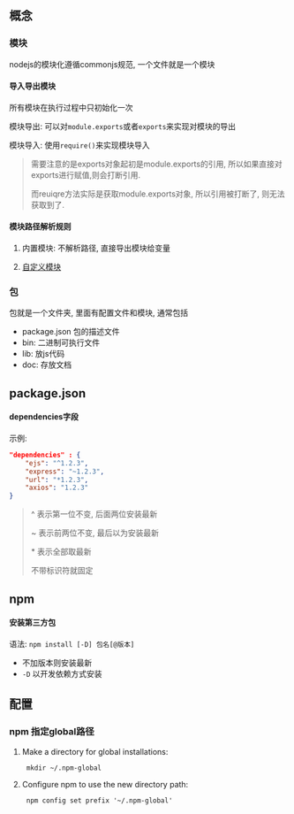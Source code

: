 ## 概念

### 模块

nodejs的模块化遵循commonjs规范, 一个文件就是一个模块

#### 导入导出模块

所有模块在执行过程中只初始化一次

模块导出: 可以对`module.exports`或者`exports`来实现对模块的导出

模块导入: 使用`require()`来实现模块导入

> 需要注意的是exports对象起初是module.exports的引用, 所以如果直接对exports进行赋值,则会打断引用.
>
> 而reuiqre方法实际是获取module.exports对象, 所以引用被打断了, 则无法获取到了.

#### 模块路径解析规则

1. 内置模块: 不解析路径, 直接导出模块给变量

2. [自定义模块](https://kdocs.cn/l/cqYbcI2HDlu3)

### 包

包就是一个文件夹, 里面有配置文件和模块, 通常包括

* package.json 包的描述文件
* bin: 二进制可执行文件
* lib: 放js代码
* doc: 存放文档

## package.json

#### dependencies字段

示例:

```json
"dependencies" : {
	"ejs": "^1.2.3",
    "express": "~1.2.3",
    "url": "*1.2.3",
    "axios": "1.2.3"
}
```

> ^ 表示第一位不变, 后面两位安装最新
>
> ~ 表示前两位不变, 最后以为安装最新
>
> \* 表示全部取最新
>
> 不带标识符就固定

## npm

#### 安装第三方包

语法: `npm install [-D] 包名[@版本]`

* 不加版本则安装最新
* `-D` 以开发依赖方式安装

## 配置

### npm 指定global路径

1. Make a directory for global installations:

   ```
    mkdir ~/.npm-global
   ```

2. Configure npm to use the new directory path:

   ```
    npm config set prefix '~/.npm-global'
   ```


